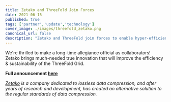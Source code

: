 ```yaml
---
title: Zetako and ThreeFold Join Forces
date: 2021-06-15
published: true
tags: ['partner','update','technology']
cover_image: ./images/threefold_zetako.png
canonical_url: false
description: "Zetako and ThreeFold join forces to enable hyper-efficient data transport and storage for people and for our planet"
---
```


We're thrilled to make a long-time allegiance official as collaborators! Zetako brings much-needed true innovation that will improve the efficiency & sustainability of the ThreeFold Grid.

**Full announcement [here](https://threefold.io/news/post/threefold_zetako/)**

*[Zetako](https://www.zetako.ai/) is a company dedicated to lossless data compression, and after years of research and development, has created an alternative solution to the regular standards of data compression.*
